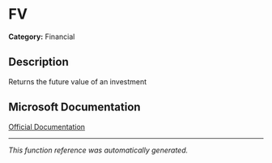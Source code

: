 # FV

**Category:** Financial

## Description
Returns the future value of an investment

## Microsoft Documentation
[Official Documentation](https://support.microsoft.com//en-us/office/fv-function-2eef9f44-a084-4c61-bdd8-4fe4bb1b71b3)

---
*This function reference was automatically generated.*
